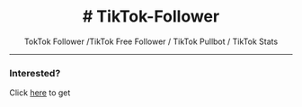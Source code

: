 <div align="center">
<h1># TikTok-Follower
</h1>
TokTok Follower /TikTok Free Follower / TikTok Pullbot / TikTok Stats
</div>

--------------------------------------
<h3>Interested?</h3>
Click <a href="https://t.me/tikst0ck" >here</a> to get
